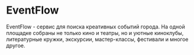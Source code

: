 # EventFlow
EventFlow - сервис для поиска креативных событий города. На одной площадке собраны не только кино и театры, но и уютные киноклубы, литературные кружки, экскурсии, мастер-классы, фестивали и многое другое. 
